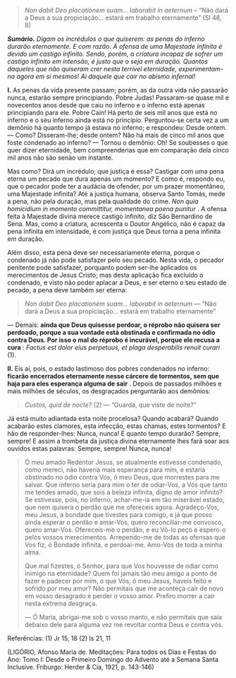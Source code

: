 > *Non dabit Deo placationem suam… laborabit in aeternum* – “Não dará a Deus a sua propiciação… estará em trabalho eternamente” (Sl 48, 8)

***Sumário.** Digam os incrédulos o que quiserem: as penas do inferno durarão eternamente. E com razão. À ofensa de uma Majestade infinita é devido um castigo infinito. Sendo, porém, a criatura incapaz de sofrer um castigo infinito em intensão, é justo que o seja em duração. Quantos daqueles que não quiseram crer nesta terrível eternidade, experimentam-na agora em si mesmos! Ai daquele que cair no abismo infernal!*

**I.** As penas da vida presente passam; porém, as da outra vida não passarão nunca, estarão sempre principiando. Pobre Judas! Passaram-se quase mil e novecentos anos desde que caiu no inferno e o inferno está apenas principiando para ele. Pobre Cain! Há perto de seis mil anos que está no inferno e o seu inferno ainda está no princípio. Perguntou-se certa vez a um demônio há quanto tempo já estava no inferno; e respondeu: Desde ontem. — Como? Disseram-lhe; desde ontem? Não há mais de cinco mil anos que foste condenado ao inferno? — Tornou o demônio: Oh! Se soubesses o que quer dizer eternidade, bem compreenderias que em comparação dela cinco mil anos não são senão um instante.

Mas como? Dirá um incrédulo; que justiça é essa? Castigar com uma pena eterna um pecado que dura apenas um momento? E como é, respondo eu, que o pecador pode ter a audácia de ofender, por um prazer momentâneo, uma Majestade infinita? Até a justiça humana, observa Santo Tomás, mede a pena, não pela duração, mas pela qualidade do crime. *Non quia homicidium in momento committitur, momentanea poena punitur* . A ofensa feita à Majestade divina merece castigo infinito, diz São Bernardino de Sena. Mas, como a criatura, acrescenta o Doutor Angélico, não é capaz da pena infinita em intensidade, é com justiça que Deus torna a pena infinita em duração.

Além disso, esta pena deve ser necessariamente eterna, porque o condenado já não pode satisfazer pelo seu pecado. Nesta vida, o pecador penitente pode satisfazer, porquanto podem ser-lhe aplicados os merecimentos de Jesus Cristo; mas desta aplicação fica excluído o condenado, e visto não poder aplacar a Deus, e ser eterno o seu estado de pecado, a pena deve também ser eterna:

> *Non dabit Deo placationem suam… laborabit in aeternum* — “Não dará a Deus a sua propiciação… estará em trabalho eternamente”

— Demais: **ainda que Deus quisesse perdoar, o réprobo não quisera ser perdoado, porque a sua vontade está obstinada e confirmada no ódio contra Deus. Por isso o mal do réprobo é incurável, porque ele recusa a cura** : *Factus est dolor eius perpetuus, et plaga desperabilis renuit curari* (1).

**II.** Eis aí, pois, o estado lastimoso dos pobres condenados no inferno: **ficarão encerrados eternamente nesse cárcere de tormentos, sem que haja para eles esperança alguma de sair** . Depois de passados milhões e mais milhões de séculos, os desgraçados perguntarão aos demônios:

> *Custos, quid de nocte?* (2) — “Guarda, que viste de noite?”

Já está muito adiantada esta noite procelosa? Quando acabará? Quando acabarão estes clamores, esta infecção, estas chamas, estes tormentos? E hão de responder-lhes: Nunca, nunca! E quanto tempo durarão? Sempre, sempre! E assim a trombeta da justiça divina eternamente lhes fará soar aos ouvidos estas palavras: Sempre, sempre! Nunca, nunca!

> Ó meu amado Redentor Jesus, se atualmente estivesse condenado, como mereci, não haveria mais esperança para mim, e estaria obstinado no ódio contra Vós, ó meu Deus, que morrestes para me salvar. Que inferno seria para mim o ter de odiar-Vos, a Vós que tanto me tendes amado, que sois a beleza infinita, digno de amor infinito? Se estivesse, pois, no inferno, achar-me-ia em tão miserável estado, que nem quisera o perdão que me ofereceis agora. Agradeço-Vos, meu Jesus, a bondade que tivestes para comigo, e já que posso ainda esperar o perdão e amar-Vos, quero reconciliar-me convosco, quero amar-Vos. Ofereceis-me o perdão, e eu Vô-lo peço e espero-o pelos vossos merecimentos. Arrependo-me de todas as ofensas que Vos fiz, ó Bondade infinita, e perdoai-me. Amo-Vos de toda a minha alma.
>
> Que mal fizestes, ó Senhor, para que Vos houvesse de odiar como inimigo na eternidade? Quem foi jamais tão meu amigo a ponto de fazer e padecer por mim, o que Vós, ó meu Jesus, haveis feito e sofrido por meu amor? Não permitais que me aconteça cair de novo em vosso desagrado e perder o vosso amor. Prefiro morrer a cair nesta extrema desgraça.
>
> — Ó Maria, abrigai-me sob o vosso manto, e não permitais que saia debaixo dele para alguma vez me revoltar contra Deus e contra vós.

Referências: (1) Jr 15, 18 (2) Is 21, 11

(LIGÓRIO, Afonso Maria de. Meditações: Para todos os Dias e Festas do Ano: Tomo I: Desde o Primeiro Domingo do Advento até a Semana Santa Inclusive. Friburgo: Herder & Cia, 1921, p. 143-146)
